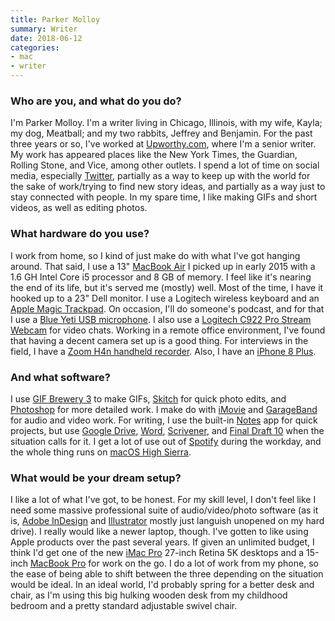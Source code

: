 ```yaml
---
title: Parker Molloy
summary: Writer
date: 2018-06-12
categories:
- mac
- writer
---
```


### Who are you, and what do you do?

I'm Parker Molloy. I'm a writer living in Chicago, Illinois, with my wife, Kayla; my dog, Meatball; and my two rabbits, Jeffrey and Benjamin. For the past three years or so, I've worked at [Upworthy.com](http://upworthy.com/ "A news and entertainment site."), where I'm a senior writer. My work has appeared places like the New York Times, the Guardian, Rolling Stone, and Vice, among other outlets. I spend a lot of time on social media, especially [Twitter](https://twitter.com/parkermolloy "Parker's Twitter account."), partially as a way to keep up with the world for the sake of work/trying to find new story ideas, and partially as a way just to stay connected with people. In my spare time, I like making GIFs and short videos, as well as editing photos.

### What hardware do you use?

I work from home, so I kind of just make do with what I've got hanging around. That said, I use a 13" [MacBook Air][macbook-air] I picked up in early 2015 with a 1.6 GH Intel Core i5 processor and 8 GB of memory. I feel like it's nearing the end of its life, but it's served me (mostly) well. Most of the time, I have it hooked up to a 23" Dell monitor. I use a Logitech wireless keyboard and an [Apple Magic Trackpad][magic-trackpad]. On occasion, I'll do someone's podcast, and for that I use a [Blue Yeti USB microphone][yeti]. I also use a [Logitech C922 Pro Stream Webcam][c922-pro-stream-webcam] for video chats. Working in a remote office environment, I've found that having a decent camera set up is a good thing. For interviews in the field, I have a [Zoom H4n handheld recorder][h4n]. Also, I have an [iPhone 8 Plus][iphone-8-plus].

### And what software?

I use [GIF Brewery 3][gif-brewery] to make GIFs, [Skitch][] for quick photo edits, and [Photoshop][] for more detailed work. I make do with [iMovie][] and [GarageBand][] for audio and video work. For writing, I use the built-in [Notes][] app for quick projects, but use [Google Drive][google-drive], [Word][], [Scrivener][], and [Final Draft 10][final-draft] when the situation calls for it. I get a lot of use out of [Spotify][] during the workday, and the whole thing runs on [macOS High Sierra][macos].

### What would be your dream setup?

I like a lot of what I've got, to be honest. For my skill level, I don't feel like I need some massive professional suite of audio/video/photo software (as it is, [Adobe InDesign][indesign] and [Illustrator][] mostly just languish unopened on my hard drive). I really would like a newer laptop, though. I've gotten to like using Apple products over the past several years. If given an unlimited budget, I think I'd get one of the new [iMac Pro][imac-pro] 27-inch Retina 5K desktops and a 15-inch [MacBook Pro][macbook-pro] for work on the go. I do a lot of work from my phone, so the ease of being able to shift between the three depending on the situation would be ideal. In an ideal world, I'd probably spring for a better desk and chair, as I'm using this big hulking wooden desk from my childhood bedroom and a pretty standard adjustable swivel chair.

[c922-pro-stream-webcam]: https://www.logitech.com/en-us/product/c922-pro-stream-webcam#specification-tabular "A webcam."
[final-draft]: http://store.finaldraft.com/final-draft-10.html "Popular screenwriting software."
[garageband]: https://www.apple.com/mac/garageband/ "An audio recording and editing tool for the Mac."
[gif-brewery]: http://web.archive.org/web/20181211183829/http://gifbrewery.com "Mac software for converting videos into GIFs."
[google-drive]: https://drive.google.com/ "A cloud storage service."
[h4n]: http://web.archive.org/web/20150212190215/http://www.zoom.co.jp/english/products/h4n/ "A digital audio recorder."
[illustrator]: https://www.adobe.com/products/illustrator.html "A vector graphics editor."
[imac-pro]: https://en.wikipedia.org/wiki/IMac_Pro "An all-in-one workstation."
[imovie]: https://www.apple.com/imovie/ "A Mac OS X video editor, included in iLife."
[indesign]: https://www.adobe.com/products/indesign.html "A desktop/web publishing application."
[iphone-8-plus]: https://en.wikipedia.org/wiki/IPhone_8 "A 5.5 inch smartphone."
[macbook-air]: https://www.apple.com/macbook-air/ "A very thin laptop."
[macbook-pro]: https://www.apple.com/macbook-pro/ "A laptop."
[macos]: https://en.wikipedia.org/wiki/MacOS "An operating system for Mac hardware."
[magic-trackpad]: https://en.wikipedia.org/wiki/Magic_Trackpad "A trackpad for desktop machines."
[notes]: https://en.wikipedia.org/wiki/Notes_(Apple) "A note-taking application included with Mac OS X."
[photoshop]: https://www.adobe.com/products/photoshop.html "A bitmap image editor."
[scrivener]: http://literatureandlatte.com/scrivener.php "A Mac text editor aimed at writers."
[skitch]: https://evernote.com/skitch/ "An always-on image editor for the Mac."
[spotify]: https://www.spotify.com/us/ "A music streaming service."
[word]: https://products.office.com/en-us/word "A document editor."
[yeti]: http://bluemic.com/yeti/ "A USB microphone."
